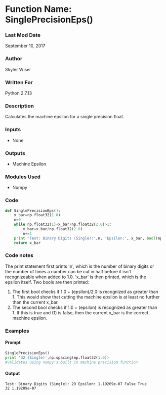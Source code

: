 # Function Name: SinglePrecisionEps()

### Last Mod Date

September 10, 2017

### Author

Skyler Wiser

### Written For

Python 2.7.13

### Description

Calculates the machine epsilon for a single precision float.

### Inputs

* None

### Outputs

* Machine Epsilon

### Modules Used

* Numpy

### Code

```python
def SinglePrecisionEps():
    x_bar=np.float32(1.0)
    n=0
    while np.float32(1)+x_bar/np.float32(2.0)>1:
        x_bar=x_bar/np.float32(2.0)
        n+=1
    print 'Test: Binary Digits (Single):',n, 'Epsilon:', x_bar, bool(np.float32(1)+x_bar/np.float32(2.0)>1),bool(np.float32(1)+x_bar>1)
    return x_bar
```

### Code notes

The print statement first prints 'n', which is the number of binary digits or the number of times a number can be cut in half before it isn't recognizeable when added to 1.0. 'x_bar' is then printed, which is the epsilon itself. Two bools are then printed:

1. The first bool checks if 1.0 + (epsilon)/2.0 is recognized as greater than 1. This would show that cutting the machine epsilon is at least no further than the current x_bar.
2. The second bool checks if 1.0 + (epsilon) is recognized as greater than 1. If this is true and (1) is false, then the current x_bar is the correct machine epsilon.

### Examples
#### Prompt

```python
SinglePrecisionEps()
print '32 (Single)',np.spacing(np.float32(1.0))
#validates using numpy's built in machine precision function
```

#### Output

```
Test: Binary Digits (Single): 23 Epsilon: 1.19209e-07 False True
32 1.19209e-07
```
